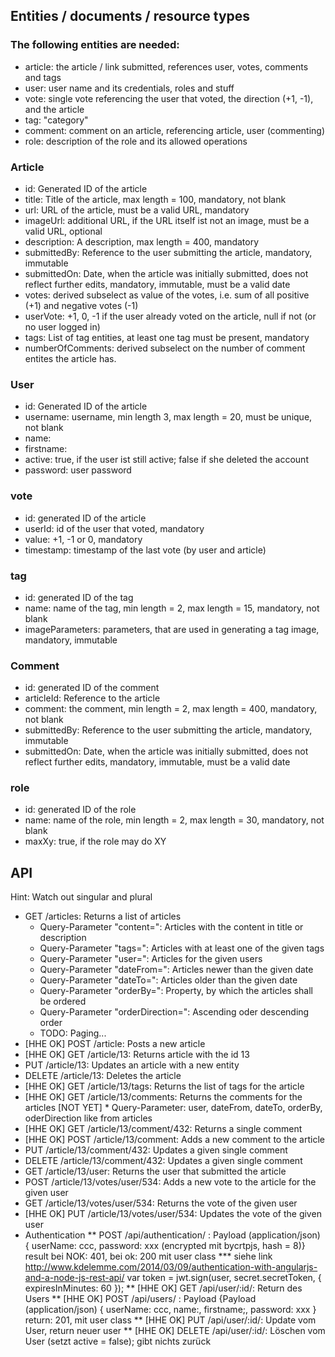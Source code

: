 ## Entities / documents / resource types ##
### The following entities are needed:
* article: the article / link submitted, references user, votes, comments and tags
* user: user name and its credentials, roles and stuff
* vote: single vote referencing the user that voted, the direction (+1, -1), and the article
* tag: "category"
* comment: comment on an article, referencing article, user (commenting)
* role: description of the role and its allowed operations

###  Article
* id: Generated ID of the article
* title: Title of the article, max length = 100, mandatory, not blank
* url: URL of the article, must be a valid URL, mandatory
* imageUrl: additional URL, if the URL itself ist not an image, must be a valid URL, optional
* description: A description, max length = 400, mandatory
* submittedBy: Reference to the user submitting the article, mandatory, immutable
* submittedOn: Date, when the article was initially submitted, does not reflect further edits, mandatory, immutable, must be a valid date
* votes: derived subselect as value of the votes, i.e. sum of all positive (+1) and negative votes (-1)
* userVote: +1, 0, -1 if the user already voted on the article, null if not (or no user logged in)
* tags: List of tag entities, at least one tag must be present, mandatory
* numberOfComments: derived subselect on the number of comment entites the article has.

### User
* id: Generated ID of the article
* username: username, min length 3, max length = 20, must be unique, not blank
* name:
* firstname:
* active: true, if the user ist still active; false if she deleted the account
* password: user password

### vote
* id: generated ID of the article
* userId: id of the user that voted, mandatory
* value: +1, -1 or 0, mandatory
* timestamp: timestamp of the last vote (by user and article)

### tag
* id: generated ID of the tag
* name: name of the tag, min length = 2, max length = 15, mandatory, not blank
* imageParameters: parameters, that are used in generating a tag image, mandatory, immutable
    
### Comment
* id: generated ID of the comment
* articleId: Reference to the article
* comment: the comment, min length = 2, max length = 400, mandatory, not blank 
* submittedBy: Reference to the user submitting the article, mandatory, immutable
* submittedOn: Date, when the article was initially submitted, does not reflect further edits, mandatory, immutable, must be a valid date

### role
* id: generated ID of the role
* name: name of the role, min length = 2, max length = 30, mandatory, not blank
* maxXy: true, if the role may do XY
    
## API ##
Hint: Watch out singular and plural
* GET /articles: Returns a list of articles
    * Query-Parameter "content=": Articles with the content in title or description
    * Query-Parameter "tags=": Articles with at least one of the given tags
    * Query-Parameter "user=": Articles for the given users
    * Query-Parameter "dateFrom=": Articles newer than the given date
    * Query-Parameter "dateTo=": Articles older than the given date
    * Query-Parameter "orderBy=": Property, by which the articles shall be ordered
    * Query-Parameter "orderDirection=": Ascending oder descending order
    * TODO: Paging...
* [HHE OK] POST /article: Posts a new article
* [HHE OK] GET /article/13: Returns article with the id 13
* PUT /article/13: Updates an article with a new entity
* DELETE /article/13: Deletes the article
* [HHE OK] GET /article/13/tags: Returns the list of tags for the article
* [HHE OK] GET /article/13/comments: Returns the comments for the articles
    [NOT YET] * Query-Parameter: user, dateFrom, dateTo, orderBy, oderDirection like from articles
* [HHE OK] GET /article/13/comment/432: Returns a single comment
* [HHE OK] POST /article/13/comment: Adds a new comment to the article
* PUT /article/13/comment/432: Updates a given single comment
* DELETE /article/13/comment/432: Updates a given single comment
* GET /article/13/user: Returns the user that submitted the article
* POST /article/13/votes/user/534: Adds a new vote to the article for the given user
* GET /article/13/votes/user/534: Returns the vote of the given user
* [HHE OK] PUT /article/13/votes/user/534: Updates the vote of the given user
* Authentication
** POST /api/authentication/ : Payload (application/json) { userName: ccc, password: xxx (encrypted mit bycrtpjs, hash = 8)} result bei NOK: 401, bei ok: 200 mit user class
*** siehe link http://www.kdelemme.com/2014/03/09/authentication-with-angularjs-and-a-node-js-rest-api/ var token = jwt.sign(user, secret.secretToken, { expiresInMinutes: 60 });
** [HHE OK] GET /api/user/:id/: Return des Users
** [HHE OK] POST /api/users/ : Payload {Payload (application/json) { userName: ccc, name:, firstname;, password: xxx } return: 201, mit user class
** [HHE OK] PUT /api/user/:id/: Update vom User, return neuer user
** [HHE OK] DELETE /api/user/:id/: Löschen vom User (setzt active = false); gibt nichts zurück
